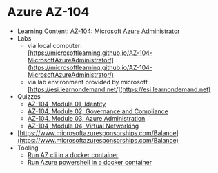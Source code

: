 # Azure AZ-104

* Learning Content: [AZ-104: Microsoft Azure Administrator ](https://aka.ms/MOC\_AZ-104T00?wt.mc\_id=esi\_m2l\_content\_wwl)
* Labs
  * via local computer:\
    [https://microsoftlearning.github.io/AZ-104-MicrosoftAzureAdministrator/](https://microsoftlearning.github.io/AZ-104-MicrosoftAzureAdministrator/)
  * via lab environment provided by microsoft\
    [https://esi.learnondemand.net/](https://esi.learnondemand.net)
* Quizzes
  * [AZ-104, Module 01, Identity](https://forms.office.com/r/8kQHTD0y16)
  * [AZ-104, Module 02, Governance and Compliance](https://forms.office.com/pages/responsepage.aspx?id=CBY2UCOqTUmiMy\_RTWoD9GxBUjOL5r9GkBfxtOnniKFUN1RNNlVMM0lIN1hXU1U2QjBKMklTRUdZNi4u)
  * [AZ-104, Module 03, Azure Administration](https://forms.office.com/r/x3ZWEECfyB)
  * [AZ-104, Module 04, Virtual Networking](https://forms.office.com/r/Q5NUiXwwYR)
* [https://www.microsoftazuresponsorships.com/Balance](https://www.microsoftazuresponsorships.com/Balance)
* Tooling
  * [Run AZ cli in a docker container](https://docs.microsoft.com/en-us/cli/azure/run-azure-cli-docker)
  * [Run Azure powershell in a docker container](https://docs.microsoft.com/de-de/powershell/azure/azureps-in-docker)

